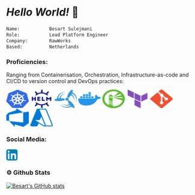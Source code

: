 # ***Hello World!*** 👋 

    Name:           Besart Sulejmani
    Role:           Lead Platform Engineer
    Company:        RawWorks
    Based:          Netherlands

### **Proficiencies:**

Ranging from Containerisation, Orchestration, Infrastructure-as-code and CI/CD to version control and DevOps practices:

<p align="left">
<a href="https://kubernetes.io/" target="blank"><img align="center" src="/Interests/kubernetes.svg" alt="Kubernetes" height="50" width="60" /></a>
<a href="https://helm.sh/" target="blank"><img align="center" src="/Interests/helm.svg" alt="Helm Charts" height="50" width="60" /></a>
<a href="https://concourse-ci.org/" target="blank"><img align="center" src="/Interests/concourse.svg" alt="Concourse" height="50" width="60" /></a>
<a href="https://docker.com" target="blank"><img align="center" src="/Interests/docker.svg" alt="Docker" height="50" width="60" /></a>
<a href="https://goharbor.io/" target="blank"><img align="center" src="/Interests/harbor.svg" alt="Harbor" height="50" width="60" /></a>
<a href="https://www.terraform.io/" target="blank"><img align="center" src="/Interests/terraform.svg" alt="Terraform" height="50" width="60" /></a>
<a href="https://git-scm.com/" target="blank"><img align="center" src="/Interests/git.svg" alt="Git" height="50" width="60" /></a>
<a href="https://azure.microsoft.com/en-us/services/devops/" target="blank"><img align="center" src="/Interests/azuredevops.svg" alt="AzureDevOps" height="50" width="60" /></a>
<a href="https://azure.microsoft.com" target="blank"><img align="center" src="/Interests/microsoftazure.svg" alt="Azure" height="50" width="60" /></a>
</p>

### **Social Media:**

<p align="left"> <a href="https://www.linkedin.com/in/besart-sulejmani-0b92aa25/" target="blank"><img align="center" src="/Socials/linkedin.png" alt="Linkedin" height="30" width="30" /></a> </p>

### ⚙ Github Stats

[![Besart's GitHub stats](https://github-readme-stats.vercel.app/api?username=BesartSulejmani&show_icons=true&count_private=true&theme=react)](https://github.com/anuraghazra/github-readme-stats)